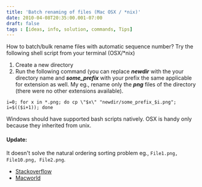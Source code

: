 ```yaml
---
title: 'Batch renaming of files (Mac OSX / *nix)'
date: 2010-04-08T20:35:00.001-07:00
draft: false
tags : [ideas, info, solution, commands, Tips]
---
```


How to batch/bulk rename files with automatic sequence number? Try the following shell script from your terminal (OSX/*nix)  
  
1. Create a new directory **_<newdir>_**  
2. Run the following command (you can replace _**newdir**_ with the your directory name and _**some_prefix**_ with your prefix the same applicable for extension as well. My eg., rename only the _**png**_ files of the directory (there were no other extensions available).  
  
`i=0; for x in *.png; do cp \"$x\" "newdir/some_prefix_$i.png"; i=$(($i+1)); done`  
  

Windows should have supported bash scripts natively. OSX is handy only because they inherited from unix.


#### Update:

It doesn't solve the natural ordering sorting problem eg., `File1.png, File10.png, File2.png`.

* [Stackoverflow](https://stackoverflow.com/a/7992921/240255)
* [Macworld](http://hints.macworld.com/article.php?story=20030724161328982)